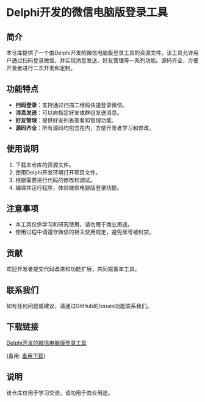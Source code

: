 # Delphi开发的微信电脑版登录工具

## 简介
本仓库提供了一个由Delphi开发的微信电脑版登录工具的资源文件。该工具允许用户通过扫码登录微信，并实现消息发送、好友管理等一系列功能。源码齐全，方便开发者进行二次开发和定制。

## 功能特点
- **扫码登录**：支持通过扫描二维码快速登录微信。
- **消息发送**：可以向指定好友或群组发送消息。
- **好友管理**：提供好友列表查看和管理功能。
- **源码齐全**：所有源码均包含在内，方便开发者学习和修改。

## 使用说明
1. 下载本仓库的资源文件。
2. 使用Delphi开发环境打开项目文件。
3. 根据需要进行代码的修改和调试。
4. 编译并运行程序，体验微信电脑版登录功能。

## 注意事项
- 本工具仅供学习和研究使用，请勿用于商业用途。
- 使用过程中请遵守微信的相关使用规定，避免账号被封禁。

## 贡献
欢迎开发者提交代码改进和功能扩展，共同完善本工具。

## 联系我们
如有任何问题或建议，请通过GitHub的Issues功能联系我们。

## 下载链接
[Delphi开发的微信电脑版登录工具](https://pan.quark.cn/s/65c42b15464e) 

(备用: [备用下载](https://pan.baidu.com/s/1cCvgQ2lRCEJjWRDaYueasw?pwd=1234))

## 说明

该仓库仅用于学习交流，请勿用于商业用途。
